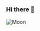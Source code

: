 ### Hi there 👋

<!--
**Ankit6299/Ankit6299** is a ✨ _special_ ✨ repository because its `README.md` (this file) appears on your GitHub profile.

Here are some ideas to get you started:

- 🔭 I’m currently working on ...
- 🌱 I’m currently learning ...
- 👯 I’m looking to collaborate on ...
- 🤔 I’m looking for help with ...
- 💬 Ask me about ...
- 📫 How to reach me: ...
- 😄 Pronouns: ...
- ⚡ Fun fact: ...
-->
![Moon](https://github.com/Ankit6299/Ankit6299/assets/160490102/c4a41559-5007-478d-9801-8db5b8d3cade)
